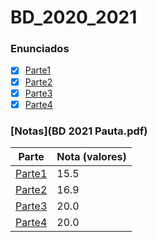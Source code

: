 # BD_2020_2021

### Enunciados

- [x] [Parte1](Entrega1/BD%202021%20Enunciado%20Projeto%20-%20Parte%201.pdf)
- [x] [Parte2](Entrega2/BD%202021%20Enunciado%20Projeto%20-%20Parte%202.pdf)
- [x] [Parte3](Entrega3/BD%202021%20Enunciado%20Projeto%20-%20Parte%203.pdf)
- [x] [Parte4](Entrega4/BD%202021%20Enunciado%20Projeto%20-%20Parte%204.pdf)

### [Notas](BD 2021 Pauta.pdf)

| Parte                                      | Nota (valores) |
| ------------------------------------------ | -------------- |
| [Parte1](Entrega1/Relatório_G50_BD_P1.pdf) | 15.5           |
| [Parte2](Entrega2/entrega-02-50.pdf)       | 16.9           |
| [Parte3](Entrega3/relatorio50.pdf)         | 20.0           |
| [Parte4](Entrega4/relatorio50.pdf)         | 20.0           |

